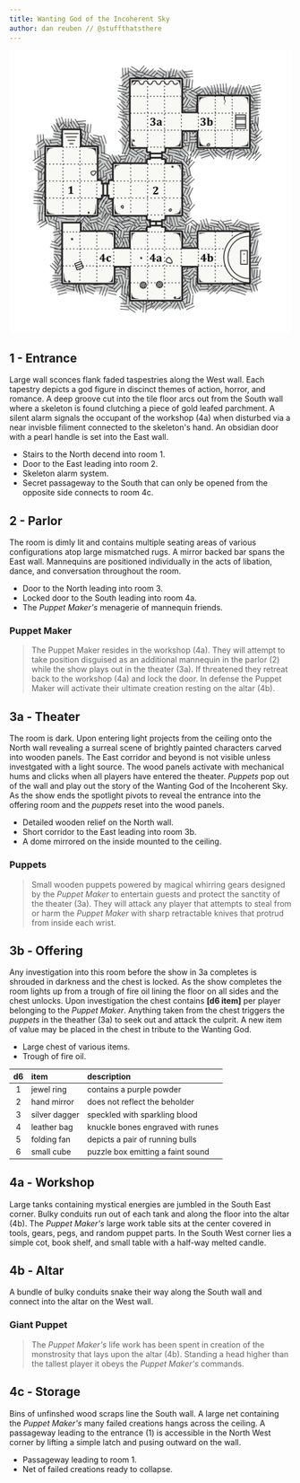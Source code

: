 ```yaml
---
title: Wanting God of the Incoherent Sky
author: dan reuben // @stuffthatsthere
---
```


![map](images\dungeon-map.svg)

## 1 - Entrance

Large wall sconces flank faded taspestries along the West wall. Each tapestry depicts a god figure in discinct themes of action, horror, and romance. A deep groove cut into the tile floor arcs out from the South wall where a skeleton is found clutching a piece of gold leafed parchment. A silent alarm signals the occupant of the workshop (4a) when disturbed via a near invisble filiment connected to the skeleton's hand. An obsidian door with a pearl handle is set into the East wall.

- Stairs to the North decend into room 1.
- Door to the East leading into room 2.
- Skeleton alarm system.
- Secret passageway to the South that can only be opened from the opposite side connects to room 4c.

## 2 - Parlor

The room is dimly lit and contains multiple seating areas of various configurations atop large mismatched rugs. A mirror backed bar spans the East wall. Mannequins are positioned individually in the acts of libation, dance, and conversation throughout the room.

- Door to the North leading into room 3.
- Locked door to the South leading into room 4a.
- The *Puppet Maker's* menagerie of mannequin friends.

### Puppet Maker

> The Puppet Maker resides in the workshop (4a). They will attempt to take position disguised as an additional mannequin in the parlor (2) while the show plays out in the theater (3a). If threatened they retreat back to the workshop (4a) and lock the door. In defense the Puppet Maker will activate their ultimate creation resting on the altar (4b).

## 3a - Theater

The room is dark. Upon entering light projects from the ceiling onto the North wall revealing a surreal scene of brightly painted characters carved into wooden panels. The East corridor and beyond is not visible unless investgated with a light source. The wood panels activate with mechanical hums and clicks when all players have entered the theater. *Puppets* pop out of the wall and play out the story of the Wanting God of the Incoherent Sky. As the show ends the spotlight pivots to reveal the entrance into the offering room and the *puppets* reset into the wood panels.

- Detailed wooden relief on the North wall.
- Short corridor to the East leading into room 3b.
- A dome mirrored on the inside mounted to the ceiling.

### Puppets

> Small wooden puppets powered by magical whirring gears designed by the *Puppet Maker* to entertain guests and protect the sanctity of the theater (3a). They will attack any player that attempts to steal from or harm the *Puppet Maker* with sharp retractable knives that protrud from inside each wrist.

## 3b - Offering

Any investigation into this room before the show in 3a completes is shrouded in darkness and the chest is locked. As the show completes the room lights up from a trough of fire oil lining the floor on all sides and the chest unlocks. Upon investigation the chest contains **[d6 item]** per player belonging to the *Puppet Maker*. Anything taken from the chest triggers the *puppets* in the theather (3a) to seek out and attack the culprit. A new item of value may be placed in the chest in tribute to the Wanting God.

- Large chest of various items.
- Trough of fire oil.

| d6  | item          | description                           |
| :-: | :------------ | :------------------------------------ |
|  1  | jewel ring    | contains a purple powder              |
|  2  | hand mirror   | does not reflect the beholder         |
|  3  | silver dagger | speckled with sparkling blood         |
|  4  | leather bag   | knuckle bones engraved with runes     |
|  5  | folding fan   | depicts a pair of running bulls       |
|  6  | small cube    | puzzle box emitting a faint sound     |

## 4a - Workshop

Large tanks containing mystical energies are jumbled in the South East corner. Bulky conduits run out of each tank and along the floor into the altar (4b). The *Puppet Maker's* large work table sits at the center covered in tools, gears, pegs, and random puppet parts. In the South West corner lies a simple cot, book shelf, and small table with a half-way melted candle.

## 4b - Altar

A bundle of bulky conduits snake their way along the South wall and connect into the altar on the West wall.

### Giant Puppet

> The *Puppet Maker's* life work has been spent in creation of the monstrosity that lays upon the altar (4b). Standing a head higher than the tallest player it obeys the *Puppet Maker's* commands.

## 4c - Storage

Bins of unfinshed wood scraps line the South wall. A large net containing the *Puppet Maker's* many failed creations hangs across the ceiling. A passageway leading to the entrance (1) is accessible in the North West corner by lifting a simple latch and pusing outward on the wall.

- Passageway leading to room 1.
- Net of failed creations ready to collapse.
